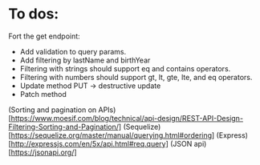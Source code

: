 # To dos:

Fort the get endpoint:

* Add validation to query params.
* Add filtering by lastName and birthYear
* Filtering with strings should support eq and contains operators.
* Filtering with numbers should support gt, lt, gte, lte, and eq operators.
* Update method PUT -> destructive update
* Patch method

(Sorting and pagination on APIs)[https://www.moesif.com/blog/technical/api-design/REST-API-Design-Filtering-Sorting-and-Pagination/]
(Sequelize)[https://sequelize.org/master/manual/querying.html#ordering]
(Express)[http://expressjs.com/en/5x/api.html#req.query]
(JSON api)[https://jsonapi.org/]